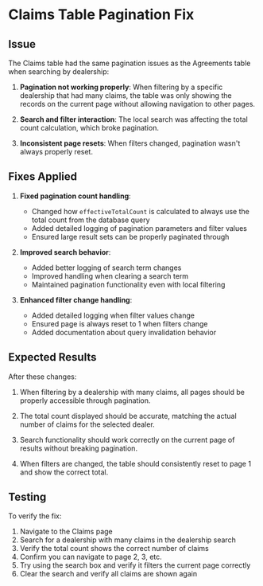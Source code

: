 # Claims Table Pagination Fix

## Issue

The Claims table had the same pagination issues as the Agreements table when searching by dealership:

1. **Pagination not working properly**: When filtering by a specific dealership that had many claims, the table was only showing the records on the current page without allowing navigation to other pages.

2. **Search and filter interaction**: The local search was affecting the total count calculation, which broke pagination.

3. **Inconsistent page resets**: When filters changed, pagination wasn't always properly reset.

## Fixes Applied

1. **Fixed pagination count handling**:
   - Changed how `effectiveTotalCount` is calculated to always use the total count from the database query
   - Added detailed logging of pagination parameters and filter values
   - Ensured large result sets can be properly paginated through

2. **Improved search behavior**:
   - Added better logging of search term changes
   - Improved handling when clearing a search term
   - Maintained pagination functionality even with local filtering

3. **Enhanced filter change handling**:
   - Added detailed logging when filter values change
   - Ensured page is always reset to 1 when filters change
   - Added documentation about query invalidation behavior

## Expected Results

After these changes:

1. When filtering by a dealership with many claims, all pages should be properly accessible through pagination.

2. The total count displayed should be accurate, matching the actual number of claims for the selected dealer.

3. Search functionality should work correctly on the current page of results without breaking pagination.

4. When filters are changed, the table should consistently reset to page 1 and show the correct total.

## Testing

To verify the fix:

1. Navigate to the Claims page
2. Search for a dealership with many claims in the dealership search
3. Verify the total count shows the correct number of claims
4. Confirm you can navigate to page 2, 3, etc.
5. Try using the search box and verify it filters the current page correctly
6. Clear the search and verify all claims are shown again